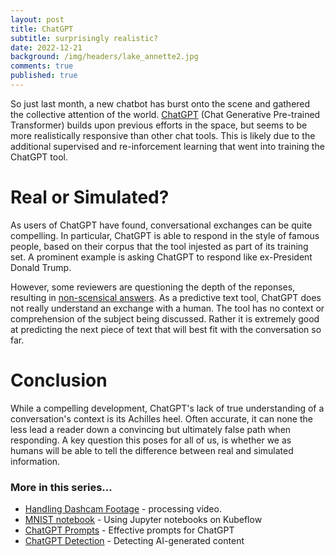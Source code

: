 ```yaml
---
layout: post
title: ChatGPT
subtitle: surprisingly realistic?
date: 2022-12-21
background: /img/headers/lake_annette2.jpg
comments: true
published: true
---
```


So just last month, a new chatbot has burst onto the scene and gathered the collective attention of the world.  [ChatGPT](https://en.wikipedia.org/wiki/ChatGPT) (Chat Generative Pre-trained Transformer) builds upon previous efforts in the space, but seems to be more realistically responsive than other chat tools.  This is likely due to the additional supervised and re-inforcement learning that went into training the ChatGPT tool.

# Real or Simulated?

As users of ChatGPT have found, conversational exchanges can be quite compelling.  In particular, ChatGPT is able to respond in the style of famous people, based on their corpus that the tool injested as part of its training set.  A prominent example is asking ChatGPT to respond like ex-President Donald Trump. 

However, some reviewers are questioning the depth of the reponses, resulting in [non-scensical answers](https://en.wikipedia.org/wiki/Hallucination_(artificial_intelligence)).  As a predictive text tool, ChatGPT does not really understand an exchange with a human.  The tool has no context or comprehension of the subject being discussed.  Rather it is extremely good at predicting the next piece of text that will best fit with the conversation so far.  

# Conclusion

While a compelling development, ChatGPT's lack of true understanding of a conversation's context is its Achilles heel.  Often accurate, it can none the less lead a reader down a convincing but ultimately false path when responding.  A key question this poses for all of us, is whether we as humans will be able to tell the difference between real and simulated information.

### More in this series...
* [Handling Dashcam Footage](/2017/09/25/lane_detect_video/) - processing video.
* [MNIST notebook](/2020/11/14/microk8s-kubeflow-mnist) - Using Jupyter notebooks on Kubeflow
* [ChatGPT Prompts](/2023/01/31/chatgpt-prompts) - Effective prompts for ChatGPT
* [ChatGPT Detection](/2023/04/27/chatgpt-detection/) - Detecting AI-generated content